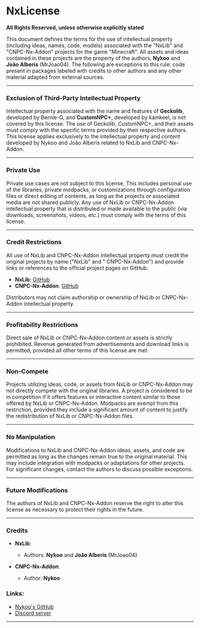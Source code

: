 # NxLicense

**All Rights Reserved, unless otherwise explicitly stated**

This document defines the terms for the use of intellectual property (including ideas, names, code, models) associated
with the "NxLib" and "CNPC-Nx-Addon" projects for the game "Minecraft". All assets and ideas contained in these projects
are the property of the authors, **Nykoo** and **João Alberis** (MrJoao04). The following are exceptions to this rule:
code present in packages labeled with credits to other authors and any other material adapted from external sources.

---

### **Exclusion of Third-Party Intellectual Property**

Intellectual property associated with the name and features of **Geckolib**, developed by Bernie-G, and **CustomNPC+**,
developed by kamkeel, is not covered by this license. The use of Geckolib, CustomNPC+, and their assets must comply with
the specific terms provided by their respective authors. This license applies exclusively to the intellectual property
and content developed by Nykoo and João Alberis related to NxLib and CNPC-Nx-Addon.

---

### **Private Use**

Private use cases are not subject to this license. This includes personal use of the libraries, private modpacks, or
customizations through configuration files or direct editing of contents, as long as the projects or associated media
are not shared publicly. Any use of NxLib or CNPC-Nx-Addon intellectual property that is distributed or made available
to the public (via downloads, screenshots, videos, etc.) must comply with the terms of this license.

---

### **Credit Restrictions**

All use of NxLib and CNPC-Nx-Addon intellectual property must credit the original projects by name ("NxLib" and "
CNPC-Nx-Addon") and provide links or references to the official project pages on GitHub:

- **NxLib**: [GitHub](https://github.com/nxkoo/NxLib)
- **CNPC-Nx-Addon**: [GitHub](https://github.com/nxkoo/CNPC-Nx-Addon)

Distributors may not claim authorship or ownership of NxLib or CNPC-Nx-Addon intellectual property.

---

### **Profitability Restrictions**

Direct sale of NxLib or CNPC-Nx-Addon content or assets is strictly prohibited. Revenue generated from advertisements
and download links is permitted, provided all other terms of this license are met.

---

### **Non-Compete**

Projects utilizing ideas, code, or assets from NxLib or CNPC-Nx-Addon may not directly compete with the original
libraries. A project is considered to be in competition if it offers features or interactive content similar to those
offered by NxLib or CNPC-Nx-Addon. Modpacks are exempt from this restriction, provided they include a significant amount
of content to justify the redistribution of NxLib or CNPC-Nx-Addon files.

---

### **No Manipulation**

Modifications to NxLib and CNPC-Nx-Addon ideas, assets, and code are permitted as long as the changes remain true to the
original material. This may include integration with modpacks or adaptations for other projects. For significant
changes, contact the authors to discuss possible exceptions.

---

### **Future Modifications**

The authors of NxLib and CNPC-Nx-Addon reserve the right to alter this license as necessary to protect their rights in
the future.

---

### **Credits**

- **NxLib**:

    - Authors: **Nykoo** and **João Alberis** (MrJoao04)

- **CNPC-Nx-Addon**:
    - Author: **Nykoo**
  
### **Links**:
  - [Nykoo's GitHub](https://github.com/nxkoo)
  - [Discord server](https://discord.gg/WbKXXKm5Gb)
---